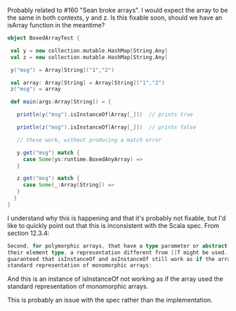 Probably related to #160 "Sean broke arrays". I would expect the array to be the same in both contexts, y and z. Is this fixable soon, should we have an isArray function in the meantime?
```scala
object BoxedArrayTest {

 val y = new collection.mutable.HashMap[String,Any]
 val z = new collection.mutable.HashMap[String,Any]

 y("msg") = Array[String]("1","2")

 val array: Array[String] = Array[String]("1","2")
 z("msg") = array

 def main(args:Array[String]) = {

   println(y("msg").isInstanceOf[Array[_]])  // prints true

   println(z("msg").isInstanceOf[Array[_]])  // prints false

   // these work, without producing a match error

   y.get("msg") match {
     case Some(ys:runtime.BoxedAnyArray) =>
   }

   z.get("msg") match {
     case Some(_:Array[String]) =>
   }
  }
}
```
I understand why this is happening and that it's probably not fixable, but I'd like to quickly point out that this is inconsistent with the Scala spec. From section 12.3.4: 

```scala
Second, for polymorphic arrays, that have a type parameter or abstract type T as
their element type, a representation different from []T might be used. However, it is
guaranteed that isInstanceOf and asInstanceOf still work as if the array used the
standard representation of monomorphic arrays:
```

And this is an instance of isInstanceOf not working as if the array used the standard representation of monomorphic arrays.

This is probably an issue with the spec rather than the implementation.
